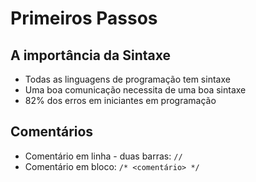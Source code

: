 # Primeiros Passos

## A importância da Sintaxe

* Todas as linguagens de programação tem sintaxe
* Uma boa comunicação necessita de uma boa sintaxe
* 82% dos erros em iniciantes em programação 

## Comentários

* Comentário em linha - duas barras: `//`
* Comentário em bloco: ` /* <comentário> */ `